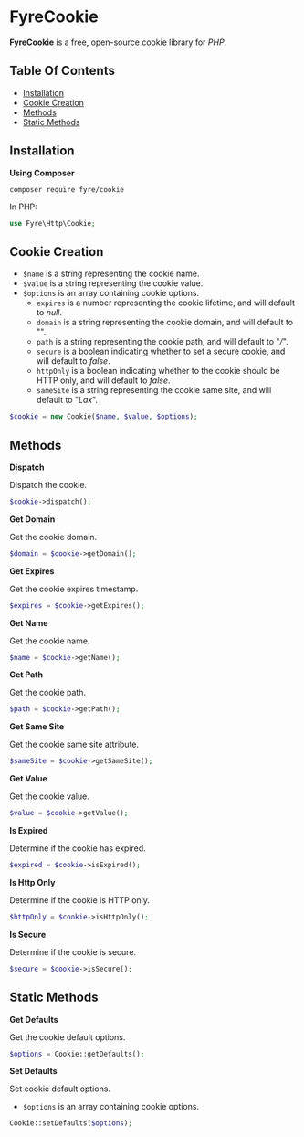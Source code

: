 # FyreCookie

**FyreCookie** is a free, open-source cookie library for *PHP*.


## Table Of Contents
- [Installation](#installation)
- [Cookie Creation](#cookie-creation)
- [Methods](#methods)
- [Static Methods](#static-methods)



## Installation

**Using Composer**

```
composer require fyre/cookie
```

In PHP:

```php
use Fyre\Http\Cookie;
```


## Cookie Creation

- `$name` is a string representing the cookie name.
- `$value` is a string representing the cookie value.
- `$options` is an array containing cookie options.
    - `expires` is a number representing the cookie lifetime, and will default to *null*.
    - `domain` is a string representing the cookie domain, and will default to "".
    - `path` is a string representing the cookie path, and will default to "*/*".
    - `secure` is a boolean indicating whether to set a secure cookie, and will default to *false*.
    - `httpOnly` is a boolean indicating whether to the cookie should be HTTP only, and will default to *false*.
    - `sameSite` is a string representing the cookie same site, and will default to "*Lax*".

```php
$cookie = new Cookie($name, $value, $options);
```


## Methods

**Dispatch**

Dispatch the cookie.

```php
$cookie->dispatch();
```

**Get Domain**

Get the cookie domain.

```php
$domain = $cookie->getDomain();
```

**Get Expires**

Get the cookie expires timestamp.

```php
$expires = $cookie->getExpires();
```

**Get Name**

Get the cookie name.

```php
$name = $cookie->getName();
```

**Get Path**

Get the cookie path.

```php
$path = $cookie->getPath();
```

**Get Same Site**

Get the cookie same site attribute.

```php
$sameSite = $cookie->getSameSite();
```

**Get Value**

Get the cookie value.

```php
$value = $cookie->getValue();
```

**Is Expired**

Determine if the cookie has expired.

```php
$expired = $cookie->isExpired();
```

**Is Http Only**

Determine if the cookie is HTTP only.

```php
$httpOnly = $cookie->isHttpOnly();
```

**Is Secure**

Determine if the cookie is secure.

```php
$secure = $cookie->isSecure();
```


## Static Methods

**Get Defaults**

Get the cookie default options.

```php
$options = Cookie::getDefaults();
```

**Set Defaults**

Set cookie default options.

- `$options` is an array containing cookie options.

```php
Cookie::setDefaults($options);
```